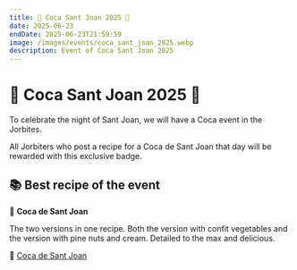 ```yaml
---
title: 🥧 Coca Sant Joan 2025 🥧
date: 2025-06-23
endDate: 2025-06-23T21:59:59
image: /images/events/coca_sant_joan_2025.webp
description: Event of Coca Sant Joan 2025
---
```


# 🥧 Coca Sant Joan 2025 🥧

To celebrate the night of Sant Joan, we will have a Coca event in the Jorbites.

All Jorbiters who post a recipe for a Coca de Sant Joan that day will be rewarded with this exclusive badge.

## 📚 Best recipe of the event

🍰 **Coca de Sant Joan**

The two versions in one recipe. Both the version with confit vegetables and the version with pine nuts and cream. Detailed to the max and delicious.

📎 [Coca de Sant Joan](https://jorbites.com/recipes/6859bf2aeb80806d29cee918)
